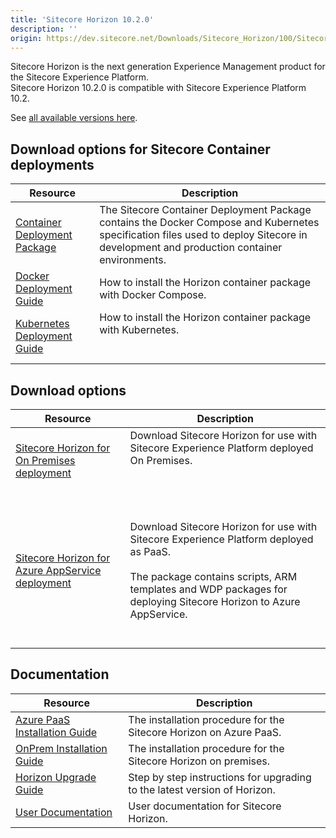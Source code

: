 ```yaml
---
title: 'Sitecore Horizon 10.2.0'
description: ''
origin: https://dev.sitecore.net/Downloads/Sitecore_Horizon/100/Sitecore_Horizon_1020
---
```


Sitecore Horizon is the next generation Experience Management product for the Sitecore Experience Platform.\
Sitecore Horizon 10.2.0 is compatible with Sitecore Experience Platform 10.2.

See [all available versions here](/downloads/Sitecore_Horizon).

## Download options for Sitecore Container deployments

| Resource                                                                                                                                                                                    | Description                                                                                                                                                                            |
| ------------------------------------------------------------------------------------------------------------------------------------------------------------------------------------------- | -------------------------------------------------------------------------------------------------------------------------------------------------------------------------------------- |
| [Container Deployment Package](https://github.com/Sitecore/container-deployment/releases/tag/horizon%2F10.2.0.05608.427)                                                                    | The Sitecore Container Deployment Package contains the Docker Compose and Kubernetes specification files used to deploy Sitecore in development and production container environments. |
| [Docker Deployment Guide](https://scdp.blob.core.windows.net/downloads/Sitecore%20Horizon/100/Sitecore%20Horizon%201020/Secure/Sitecore_Horizon_10_2_Deployment_With_Docker-en.pdf)         | How to install the Horizon container package with Docker Compose. <br />                                                                                                               |
| [Kubernetes Deployment Guide](https://scdp.blob.core.windows.net/downloads/Sitecore%20Horizon/100/Sitecore%20Horizon%201020/Secure/Sitecore_Horizon_10_2_Deployment_With_Kubernetes-en.pdf) | How to install the Horizon container package with Kubernetes. <br /> <br /><br />                                                                                                      |

## Download options

| Resource                                                                                                                                                                                                              | Description                                                                                                                                                                                                                                      |
| --------------------------------------------------------------------------------------------------------------------------------------------------------------------------------------------------------------------- | ------------------------------------------------------------------------------------------------------------------------------------------------------------------------------------------------------------------------------------------------ |
| [Sitecore Horizon for On Premises deployment](https://scdp.blob.core.windows.net/downloads/Sitecore%20Horizon/100/Sitecore%20Horizon%201020/Secure/Sitecore%20Horizon%2010.2.0%20rev.%2005608.zip)                    | Download Sitecore Horizon for use with Sitecore Experience Platform deployed On Premises. <br /> <br /><br />                                                                                                                                    |
| [Sitecore Horizon for Azure AppService deployment](https://scdp.blob.core.windows.net/downloads/Sitecore%20Horizon/100/Sitecore%20Horizon%201020/Secure/Sitecore%20Horizon%20for%20Azure%2010.2.0%20rev.%2005608.zip) | <br /><br />Download Sitecore Horizon for use with Sitecore Experience Platform deployed as PaaS.<br /><br />The package contains scripts, ARM templates and WDP packages for deploying Sitecore Horizon to Azure AppService.<br /><br /> <br /> |

## Documentation

| Resource                                                                                                                                                                            | Description                                                               |
| ----------------------------------------------------------------------------------------------------------------------------------------------------------------------------------- | ------------------------------------------------------------------------- |
| [Azure PaaS Installation Guide](https://scdp.blob.core.windows.net/downloads/Sitecore%20Horizon/100/Sitecore%20Horizon%201020/Secure/SC-Horizon-10.2-Azure-Deployment-Guide-en.pdf) | The installation procedure for the Sitecore Horizon on Azure PaaS.        |
| [OnPrem Installation Guide](https://scdp.blob.core.windows.net/downloads/Sitecore%20Horizon/100/Sitecore%20Horizon%201020/Secure/SC-Horizon-10.2-On-prem-Installation-Guide-en.pdf) | The installation procedure for the Sitecore Horizon on premises.          |
| [Horizon Upgrade Guide](https://scdp.blob.core.windows.net/downloads/Sitecore%20Horizon/100/Sitecore%20Horizon%201020/Secure/SC-Horizon-10.2-Upgrade-Guide-EN.pdf)                  | Step by step instructions for upgrading to the latest version of Horizon. |
| [User Documentation](https://doc.sitecore.com/users/102/sitecore-experience-platform/en/horizon.html)                                                                               | User documentation for Sitecore Horizon.                                  |
